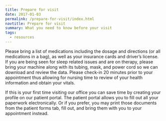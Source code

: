 ```yaml
---
title: Prepare for visit
date: 2017-01-03
permalink: /prepare-for-visit/index.html
navtitle: Prepare for visit
summary: What you need to know before your visit
tags:
  - resources
---
```

Please bring a list of medications including the dosage and directions (or all medications in a bag), as well as your insurance cards and driver’s license. If you are being seen for sleep related issues and are on therapy, please bring your machine along with its tubing, mask, and power cord so we can download and review the data. Please check-in 20 minutes prior to your appointment thus allowing for nursing time to review of your health information and obtain your vitals.

If this is your first time visiting our office you can save time by creating your profile on our patient portal. The patient portal allows you to fill out all your paperwork electronically. Or if you prefer, you may print those documents from the patient forms tab, fill out, and bring them with you to your appointment instead.